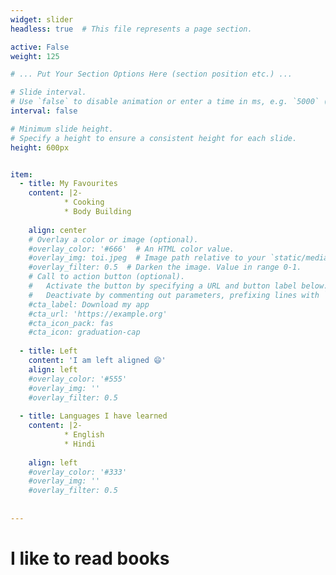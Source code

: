 ```yaml
---
widget: slider
headless: true  # This file represents a page section.

active: False
weight: 125

# ... Put Your Section Options Here (section position etc.) ...

# Slide interval.
# Use `false` to disable animation or enter a time in ms, e.g. `5000` (5s).
interval: false

# Minimum slide height.
# Specify a height to ensure a consistent height for each slide.
height: 600px


item:
  - title: My Favourites
    content: |2- 
            * Cooking
            * Body Building
      
    align: center
    # Overlay a color or image (optional).
    #overlay_color: '#666'  # An HTML color value.
    #overlay_img: toi.jpeg  # Image path relative to your `static/media/` folder
    #overlay_filter: 0.5  # Darken the image. Value in range 0-1.
    # Call to action button (optional).
    #   Activate the button by specifying a URL and button label below.
    #   Deactivate by commenting out parameters, prefixing lines with `#`.
    #cta_label: Download my app
    #cta_url: 'https://example.org'
    #cta_icon_pack: fas
    #cta_icon: graduation-cap
    
  - title: Left
    content: 'I am left aligned 😄'
    align: left
    #overlay_color: '#555'
    #overlay_img: ''
    #overlay_filter: 0.5
    
  - title: Languages I have learned
    content: |2-
            * English
            * Hindi
      
    align: left
    #overlay_color: '#333'
    #overlay_img: ''
    #overlay_filter: 0.5
    
    
---
```

# I like to read books
